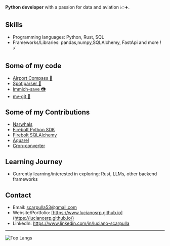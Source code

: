 
**Python developer** with a passion for data and aviation 📈✈️.

## Skills

* Programming languages: Python, Rust, SQL
* Frameworks/Libraries: pandas,numpy,SQLAlchemy, FastApi and more ! ⚡


## Some of my code
- [Airport Compass 🧭](https://github.com/lucianosrp/airport-compass)
- [Spotiparser 🎵](https://github.com/lucianosrp/spotiparser)
- [Immich-save 📷](https://github.com/lucianosrp/immich-save)
- [mv-git 🧰](https://github.com/lucianosrp/mv-git)


## Some of my Contributions

* [Narwhals](https://github.com/narwhals-dev/narwhals)
* [Firebolt Python SDK](https://github.com/firebolt-db/firebolt-python-sdk)
* [Firebolt SQLAlchemy](https://github.com/firebolt-db/firebolt-sqlalchemy)
* [Aquarel](https://github.com/lgienapp/aquarel)
* [Cron-converter](https://github.com/Sonic0/cron-converter)


## Learning Journey

* Currently learning/interested in exploring: Rust, LLMs, other backend frameworks

## Contact

* Email: scarpulla53@gmail.com
* Website/Portfolio: [https://www.lucianosrp.github.io](https://lucianosrp.github.io/)
* LinkedIn: https://www.linkedin.com/in/luciano-scarpulla


----

![Top Langs](https://github-readme-stats.vercel.app/api/top-langs/?username=lucianosrp&langs_count=8&theme=ayu-mirage&card_width=200)
